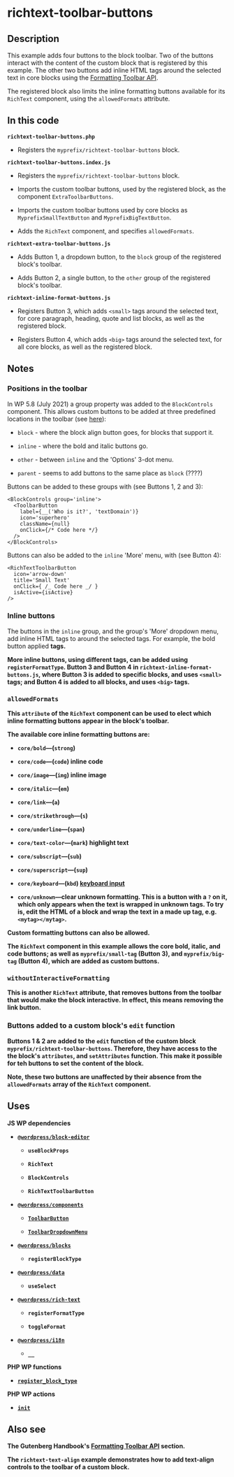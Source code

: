 # richtext-toolbar-buttons

## Description

This example adds four buttons to the block toolbar. Two of the buttons interact with the content of the custom block that is registered by this example. The other two buttons add inline HTML tags around the selected text in core blocks using the [Formatting Toolbar API](https://developer.wordpress.org/block-editor/how-to-guides/format-api/).

The registered block also limits the inline formatting buttons available for its `RichText` component, using the `allowedFormats` attribute.

## In this code

**`richtext-toolbar-buttons.php`**

- Registers the `myprefix/richtext-toolbar-buttons` block.

**`richtext-toolbar-buttons.index.js`**

- Registers the `myprefix/richtext-toolbar-buttons` block.

- Imports the custom toolbar buttons, used by the registered block, as the component `ExtraToolbarButtons`.

- Imports the custom toolbar buttons used by core blocks as `MyprefixSmallTextButton` and `MyprefixBigTextButton`.

- Adds the `RichText` component, and specifies `allowedFormats`.

**`richtext-extra-toolbar-buttons.js`**

- Adds Button 1, a dropdown button, to the `block` group of the registered block's toolbar.

- Adds Button 2, a single button, to the `other` group of the registered block's toolbar.

**`richtext-inline-format-buttons.js`**

- Registers Button 3, which adds `<small>` tags around the selected text, for core paragraph, heading, quote and list blocks, as well as the registered block.

- Registers Button 4, which adds `<big>` tags around the selected text, for all core blocks, as well as the registered block.

## Notes

### Positions in the toolbar

In WP 5.8 (July 2021) a group property was added to the `BlockControls` component. This allows custom buttons to be added at three predefined locations in the toolbar (see [here](https://github.com/WordPress/gutenberg/blob/trunk/packages/block-editor/src/components/block-toolbar/index.js#L152)):

- `block` - where the block align button goes, for blocks that support it.

- `inline` - where the bold and italic buttons go.

- `other` - between `inline` and the 'Options' 3-dot menu.

- `parent` - seems to add buttons to the same place as `block` (????)

Buttons can be added to these groups with (see Buttons 1, 2 and 3):

```
<BlockControls group='inline'>
  <ToolbarButton
    label={__('Who is it?', 'textDomain')}
    icon='superhero'
    className={null}
    onClick={/* Code here */}
  />
</BlockControls>
```

Buttons can also be added to the `inline` 'More' menu, with (see Button 4):

```
<RichTextToolbarButton
  icon='arrow-down'
  title='Small Text'
  onClick={ /_ Code here _/ }
  isActive={isActive}
/>
```

### Inline buttons

The buttons in the `inline` group, and the group's 'More' dropdown menu, add inline HTML tags to around the selected tags. For example, the bold button applied <strong> tags.

More inline buttons, using different tags, can be added using `registerFormatType`. Button 3 and Button 4 in `richtext-inline-format-buttons.js`, where Button 3 is added to specific blocks, and uses `<small>` tags; and Button 4 is added to all blocks, and uses `<big>` tags.

### `allowedFormats`

This `attribute` of the `RichText` component can be used to elect which inline formatting buttons appear in the block's toolbar.

The available core inline formatting buttons are:

- `core/bold`—(`strong`)

- `core/code`—(`code`) inline code

- `core/image`—(`img`) inline image

- `core/italic`—(`em`)

- `core/link`—(`a`)

- `core/strikethrough`—(`s`)

- `core/underline`—(`span`)

- `core/text-color`—(`mark`) highlight text

- `core/subscript`—(`sub`)

- `core/superscript`—(`sup`)

- `core/keyboard`—(`kbd`) [keyboard input](https://developer.mozilla.org/en-US/docs/Web/HTML/Element/kbd)

- `core/unknown`—clear unknown formatting. This is a button with a `?` on it, which only appears when the text is wrapped in unknown tags. To try is, edit the HTML of a block and wrap the text in a made up tag, e.g. `<mytag></mytag>`.

Custom formatting buttons can also be allowed.

The `RichText` component in this example allows the core bold, italic, and code buttons; as well as `myprefix/small-tag` (Button 3), and `myprefix/big-tag` (Button 4), which are added as custom buttons.

### `withoutInteractiveFormatting`

This is another `RichText` attribute, that removes buttons from the toolbar that would make the block interactive. In effect, this means removing the link button.

### Buttons added to a custom block's `edit` function

Buttons 1 & 2 are added to the `edit` function of the custom block `myprefix/richtext-toolbar-buttons`. Therefore, they have access to the the block's `attributes`, and `setAttributes` function. This make it possible for teh buttons to set the content of the block.

Note, these two buttons are unaffected by their absence from the `allowedFormats` array of the `RichText` component.

## Uses

**JS WP dependencies**

- [`@wordpress/block-editor`](https://developer.wordpress.org/block-editor/reference-guides/packages/packages-block-editor/)

  - `useBlockProps`

  - `RichText`

  - `BlockControls`

  - `RichTextToolbarButton`

- [`@wordpress/components`](https://developer.wordpress.org/block-editor/reference-guides/components/)

  - [`ToolbarButton`](https://developer.wordpress.org/block-editor/reference-guides/components/toolbar-button/)

  - [`ToolbarDropdownMenu`](https://developer.wordpress.org/block-editor/reference-guides/components/toolbar-dropdown-menu/)

- [`@wordpress/blocks`](https://developer.wordpress.org/block-editor/reference-guides/packages/packages-blocks/)

  - `registerBlockType`

- [`@wordpress/data`](https://developer.wordpress.org/block-editor/reference-guides/packages/packages-data/)

  - `useSelect`

- [`@wordpress/rich-text`](https://developer.wordpress.org/block-editor/reference-guides/packages/packages-rich-text/)

  - `registerFormatType`

  - `toggleFormat`

- [`@wordpress/i18n`](https://developer.wordpress.org/block-editor/reference-guides/packages/packages-i18n/)

  - `__`

**PHP WP functions**

- [`register_block_type`](https://developer.wordpress.org/reference/functions/register_block_type/)

**PHP WP actions**

- [`init`](https://developer.wordpress.org/reference/hooks/init/)

## Also see

The Gutenberg Handbook's [Formatting Toolbar API](https://developer.wordpress.org/block-editor/how-to-guides/format-api/) section.

The `richtext-text-align` example demonstrates how to add text-align controls to the toolbar of a custom block.
